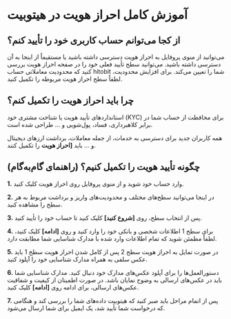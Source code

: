 # آموزش کامل احراز هویت در هیتوبیت

## از کجا می‌توانم حساب کاربری خود را تأیید کنم؟

می‌توانید از منوی پروفایل به احراز هویت دسترسی داشته باشید یا مستقیماً از اینجا به آن دسترسی داشته باشید. می‌توانید سطح تأیید فعلی خود را در صفحه احراز هویت بررسی کنید که محدودیت معاملاتی حساب hitobit شما را تعیین می‌کند. برای افزایش محدودیت، لطفاً سطح احراز هویت مربوطه را تکمیل کنید.

## چرا باید احراز هویت را تکمیل کنم؟

استانداردهای تأیید هویت یا شناخت مشتری خود (KYC) برای محافظت از حساب شما در برابر کلاهبرداری، فساد، پول‌شویی و ... طراحی شده است.

همه کاربران جدید برای دسترسی به خدمات، از جمله معاملات، برداشت ارزهای دیجیتال و ... باید **[احراز هویت** را تکمیل کنند.

## چگونه تأیید هویت را تکمیل کنیم؟ (راهنمای گام‌به‌گام)

**1.**	وارد حساب خود شوید و از منوی پروفایل روی احراز هویت کلیک کنید.

**2.**	در اینجا می‌توانید سطح‌های مختلف و محدودیت‌های واریز و برداشت مربوط به هر سطح را مشاهده کنید.

**3.**	پس از انتخاب سطح، روی **[شروع کنید]** کلیک کنید تا حساب خود را تأیید کنید.

**4.**	برای سطح 1 اطلاعات شخصی و بانکی خود را وارد کنید و روی **[ادامه]** کلیک کنید، لطفاً مطمئن شوید که تمام اطلاعات وارد شده با مدارک شناسایی شما مطابقت دارد.

**5.**	در صورت تمایل به احراز هویت سطح 2 پس از کامل شدن احراز هویت سطح 1 باید عکس سلفی به همراه مدارک شناسایی خود را آپلود کنید. 

**6.**	دستورالعمل‌ها را برای آپلود عکس‌های مدارک خود دنبال کنید. مدارک شناسایی شما باید در عکس‌های ارسالی به وضوح نمایان باشد. در صورت اطمینان از کیفیت و شفافیت عکس‌های ارسالی، برای ادامه روی **[ادامه]** کلیک کنید.

**7.**  پس از اتمام مراحل باید صبر کنید که هیتوبیت داده‌های شما را بررسی کند و هنگامی که درخواست شما تأیید شد، یک ایمیل برای شما ارسال می‌شود.

